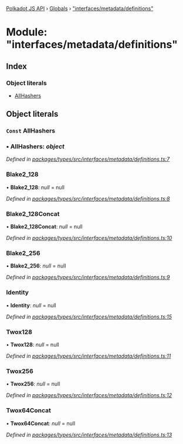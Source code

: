 [Polkadot JS API](../README.md) › [Globals](../globals.md) › ["interfaces/metadata/definitions"](_interfaces_metadata_definitions_.md)

# Module: "interfaces/metadata/definitions"

## Index

### Object literals

* [AllHashers](_interfaces_metadata_definitions_.md#const-allhashers)

## Object literals

### `Const` AllHashers

### ▪ **AllHashers**: *object*

*Defined in [packages/types/src/interfaces/metadata/definitions.ts:7](https://github.com/polkadot-js/api/blob/71c1d16dc4/packages/types/src/interfaces/metadata/definitions.ts#L7)*

###  Blake2_128

• **Blake2_128**: *null* = null

*Defined in [packages/types/src/interfaces/metadata/definitions.ts:8](https://github.com/polkadot-js/api/blob/71c1d16dc4/packages/types/src/interfaces/metadata/definitions.ts#L8)*

###  Blake2_128Concat

• **Blake2_128Concat**: *null* = null

*Defined in [packages/types/src/interfaces/metadata/definitions.ts:10](https://github.com/polkadot-js/api/blob/71c1d16dc4/packages/types/src/interfaces/metadata/definitions.ts#L10)*

###  Blake2_256

• **Blake2_256**: *null* = null

*Defined in [packages/types/src/interfaces/metadata/definitions.ts:9](https://github.com/polkadot-js/api/blob/71c1d16dc4/packages/types/src/interfaces/metadata/definitions.ts#L9)*

###  Identity

• **Identity**: *null* = null

*Defined in [packages/types/src/interfaces/metadata/definitions.ts:15](https://github.com/polkadot-js/api/blob/71c1d16dc4/packages/types/src/interfaces/metadata/definitions.ts#L15)*

###  Twox128

• **Twox128**: *null* = null

*Defined in [packages/types/src/interfaces/metadata/definitions.ts:11](https://github.com/polkadot-js/api/blob/71c1d16dc4/packages/types/src/interfaces/metadata/definitions.ts#L11)*

###  Twox256

• **Twox256**: *null* = null

*Defined in [packages/types/src/interfaces/metadata/definitions.ts:12](https://github.com/polkadot-js/api/blob/71c1d16dc4/packages/types/src/interfaces/metadata/definitions.ts#L12)*

###  Twox64Concat

• **Twox64Concat**: *null* = null

*Defined in [packages/types/src/interfaces/metadata/definitions.ts:13](https://github.com/polkadot-js/api/blob/71c1d16dc4/packages/types/src/interfaces/metadata/definitions.ts#L13)*
